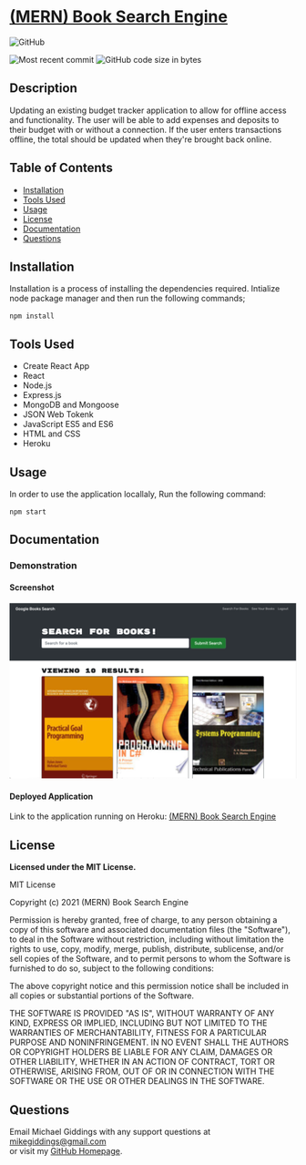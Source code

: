 
# [(MERN) Book Search Engine](https://github.com/fondofhats/book-search-engine)
  
  ![GitHub](https://img.shields.io/github/license/fondofhats/book-search-engine?style=plastic)
  
  ![Most recent commit](https://img.shields.io/github/last-commit/fondofhats/book-search-engine)
  ![GitHub code size in bytes](https://img.shields.io/github/languages/code-size/fondofhats/book-search-engine)

## Description

  Updating an existing budget tracker application to allow for offline access and functionality. The user will be able to add expenses and deposits to their budget with or without a connection. If the user enters transactions offline, the total should be updated when they're brought back online.

## Table of Contents

* [Installation](##Installation)
* [Tools Used](##Tools-Used)
* [Usage](##Usage)
* [License](##License)
* [Documentation](##Documentation)
* [Questions](##Questions)
    

## Installation

Installation is a process of installing the dependencies required.
Intialize node package manager and then run the following commands;  
```script
npm install
```  

## Tools Used
* Create React App
* React
* Node.js
* Express.js
* MongoDB and Mongoose
* JSON Web Tokenk
* JavaScript ES5 and ES6
* HTML and CSS
* Heroku


## Usage

 In order to use the application locallaly, Run the following command:  
```script
npm start
```  

## Documentation

### Demonstration

#### Screenshot

![Screenshot of the Application](docs/book-search-engine.png?raw=true "Screenshot of the Application")  

#### Deployed Application
Link to the application running on Heroku: [(MERN)  Book Search Engine](https://fondofhats-google-book-search.herokuapp.com/)


## License

  **Licensed under the MIT License.**

 MIT License

Copyright (c) 2021 (MERN) Book Search Engine

Permission is hereby granted, free of charge, to any person obtaining a copy
of this software and associated documentation files (the "Software"), to deal
in the Software without restriction, including without limitation the rights
to use, copy, modify, merge, publish, distribute, sublicense, and/or sell
copies of the Software, and to permit persons to whom the Software is
furnished to do so, subject to the following conditions:

The above copyright notice and this permission notice shall be included in all
copies or substantial portions of the Software.

THE SOFTWARE IS PROVIDED "AS IS", WITHOUT WARRANTY OF ANY KIND, EXPRESS OR
IMPLIED, INCLUDING BUT NOT LIMITED TO THE WARRANTIES OF MERCHANTABILITY,
FITNESS FOR A PARTICULAR PURPOSE AND NONINFRINGEMENT. IN NO EVENT SHALL THE
AUTHORS OR COPYRIGHT HOLDERS BE LIABLE FOR ANY CLAIM, DAMAGES OR OTHER
LIABILITY, WHETHER IN AN ACTION OF CONTRACT, TORT OR OTHERWISE, ARISING FROM,
OUT OF OR IN CONNECTION WITH THE SOFTWARE OR THE USE OR OTHER DEALINGS IN THE
SOFTWARE.

## Questions  

Email Michael Giddings with any support questions at [mikegiddings@gmail.com](mailto:mikegiddings@gmail.com)\
or visit my [GitHub Homepage](https://github.com/fondofhats).
  
